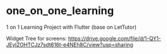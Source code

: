 # one_on_one_learning

1 on 1 Learning Project with Flutter (base on LetTutor)

Widget Tree for screens: https://drive.google.com/file/d/1-QY1-JEyIZOHTCJz7sdt616t-e4NEh8C/view?usp=sharing